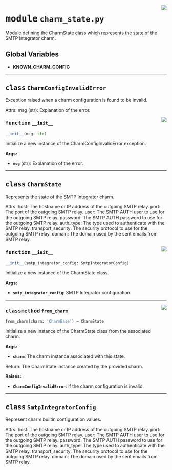 <!-- markdownlint-disable -->

<a href="../src/charm_state.py#L0"><img align="right" style="float:right;" src="https://img.shields.io/badge/-source-cccccc?style=flat-square"></a>

# <kbd>module</kbd> `charm_state.py`
Module defining the CharmState class which represents the state of the SMTP Integrator charm. 

**Global Variables**
---------------
- **KNOWN_CHARM_CONFIG**


---

## <kbd>class</kbd> `CharmConfigInvalidError`
Exception raised when a charm configuration is found to be invalid. 

Attrs:  msg (str): Explanation of the error. 

<a href="../src/charm_state.py#L56"><img align="right" style="float:right;" src="https://img.shields.io/badge/-source-cccccc?style=flat-square"></a>

### <kbd>function</kbd> `__init__`

```python
__init__(msg: str)
```

Initialize a new instance of the CharmConfigInvalidError exception. 



**Args:**
 
 - <b>`msg`</b> (str):  Explanation of the error. 





---

## <kbd>class</kbd> `CharmState`
Represents the state of the SMTP Integrator charm. 

Attrs:  host: The hostname or IP address of the outgoing SMTP relay.  port: The port of the outgoing SMTP relay.  user: The SMTP AUTH user to use for the outgoing SMTP relay.  password: The SMTP AUTH password to use for the outgoing SMTP relay.  auth_type: The type used to authenticate with the SMTP relay.  transport_security: The security protocol to use for the outgoing SMTP relay.  domain: The domain used by the sent emails from SMTP relay. 

<a href="../src/charm_state.py#L87"><img align="right" style="float:right;" src="https://img.shields.io/badge/-source-cccccc?style=flat-square"></a>

### <kbd>function</kbd> `__init__`

```python
__init__(smtp_integrator_config: SmtpIntegratorConfig)
```

Initialize a new instance of the CharmState class. 



**Args:**
 
 - <b>`smtp_integrator_config`</b>:  SMTP Integrator configuration. 




---

<a href="../src/charm_state.py#L101"><img align="right" style="float:right;" src="https://img.shields.io/badge/-source-cccccc?style=flat-square"></a>

### <kbd>classmethod</kbd> `from_charm`

```python
from_charm(charm: 'CharmBase') → CharmState
```

Initialize a new instance of the CharmState class from the associated charm. 



**Args:**
 
 - <b>`charm`</b>:  The charm instance associated with this state. 

Return: The CharmState instance created by the provided charm. 



**Raises:**
 
 - <b>`CharmConfigInvalidError`</b>:  if the charm configuration is invalid. 


---

## <kbd>class</kbd> `SmtpIntegratorConfig`
Represent charm builtin configuration values. 

Attrs:  host: The hostname or IP address of the outgoing SMTP relay.  port: The port of the outgoing SMTP relay.  user: The SMTP AUTH user to use for the outgoing SMTP relay.  password: The SMTP AUTH password to use for the outgoing SMTP relay.  auth_type: The type used to authenticate with the SMTP relay.  transport_security: The security protocol to use for the outgoing SMTP relay.  domain: The domain used by the sent emails from SMTP relay. 





